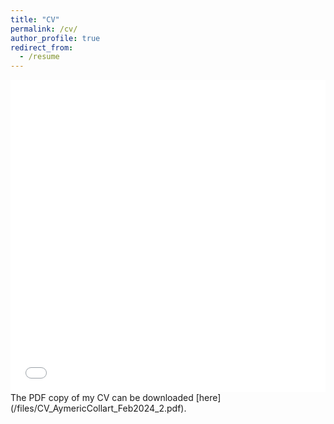 ```yaml
---
title: "CV"
permalink: /cv/
author_profile: true
redirect_from:
  - /resume
---
```



<iframe src="/files/CV_AymericCollart_Feb2024_2.pdf" width="100%" height="500" frameborder="no" border="0" marginwidth="0" marginheight="0"></iframe>
The PDF copy of my CV can be downloaded [here](/files/CV_AymericCollart_Feb2024_2.pdf).
